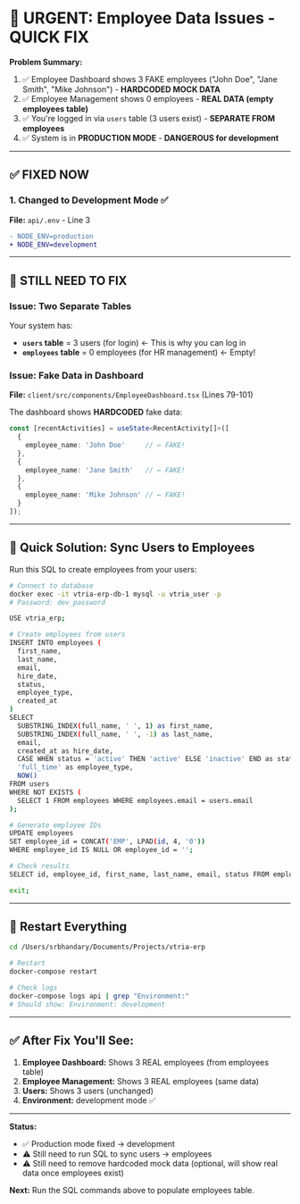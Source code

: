 # 🚨 URGENT: Employee Data Issues - QUICK FIX

**Problem Summary:**
1. ✅ Employee Dashboard shows 3 FAKE employees ("John Doe", "Jane Smith", "Mike Johnson") - **HARDCODED MOCK DATA**
2. ✅ Employee Management shows 0 employees - **REAL DATA (empty employees table)**
3. ✅ You're logged in via `users` table (3 users exist) - **SEPARATE FROM employees**
4. ✅ System is in **PRODUCTION MODE** - **DANGEROUS for development**

---

## ✅ FIXED NOW

### 1. Changed to Development Mode ✅
**File:** `api/.env` - Line 3
```diff
- NODE_ENV=production
+ NODE_ENV=development
```

---

## 🔧 STILL NEED TO FIX

### Issue: Two Separate Tables

Your system has:
- **`users` table** = 3 users (for login) ← This is why you can log in
- **`employees` table** = 0 employees (for HR management) ← Empty!

### Issue: Fake Data in Dashboard

**File:** `client/src/components/EmployeeDashboard.tsx` (Lines 79-101)

The dashboard shows **HARDCODED** fake data:
```typescript
const [recentActivities] = useState<RecentActivity[]>([
  {
    employee_name: 'John Doe'     // ← FAKE!
  },
  {
    employee_name: 'Jane Smith'   // ← FAKE!
  },
  {
    employee_name: 'Mike Johnson' // ← FAKE!
  }
]);
```

---

## 🚀 Quick Solution: Sync Users to Employees

Run this SQL to create employees from your users:

```bash
# Connect to database
docker exec -it vtria-erp-db-1 mysql -u vtria_user -p
# Password: dev_password

USE vtria_erp;

# Create employees from users
INSERT INTO employees (
  first_name, 
  last_name, 
  email, 
  hire_date, 
  status,
  employee_type,
  created_at
)
SELECT 
  SUBSTRING_INDEX(full_name, ' ', 1) as first_name,
  SUBSTRING_INDEX(full_name, ' ', -1) as last_name,
  email,
  created_at as hire_date,
  CASE WHEN status = 'active' THEN 'active' ELSE 'inactive' END as status,
  'full_time' as employee_type,
  NOW()
FROM users
WHERE NOT EXISTS (
  SELECT 1 FROM employees WHERE employees.email = users.email
);

# Generate employee IDs
UPDATE employees 
SET employee_id = CONCAT('EMP', LPAD(id, 4, '0'))
WHERE employee_id IS NULL OR employee_id = '';

# Check results
SELECT id, employee_id, first_name, last_name, email, status FROM employees;

exit;
```

---

## 🔄 Restart Everything

```bash
cd /Users/srbhandary/Documents/Projects/vtria-erp

# Restart
docker-compose restart

# Check logs
docker-compose logs api | grep "Environment:"
# Should show: Environment: development
```

---

## ✅ After Fix You'll See:

1. **Employee Dashboard:** Shows 3 REAL employees (from employees table)
2. **Employee Management:** Shows 3 REAL employees (same data)
3. **Users:** Shows 3 users (unchanged)
4. **Environment:** development mode ✅

---

**Status:**
- ✅ Production mode fixed → development
- ⚠️ Still need to run SQL to sync users → employees
- ⚠️ Still need to remove hardcoded mock data (optional, will show real data once employees exist)

**Next:** Run the SQL commands above to populate employees table.
